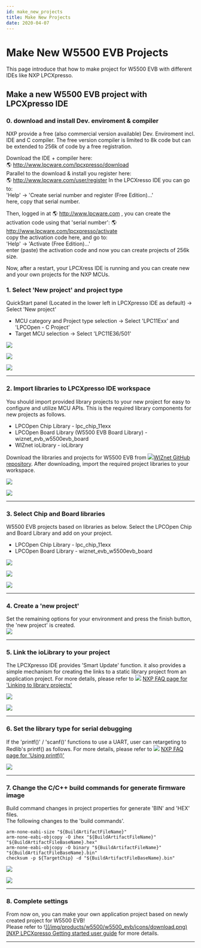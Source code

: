 ```yaml
---
id: make_new_projects
title: Make New Projects
date: 2020-04-07
---
```



# Make New W5500 EVB Projects

This page introduce that how to make project for W5500 EVB with
different IDEs like NXP LPCXpresso.


## Make a new W5500 EVB project with LPCXpresso IDE

### 0. download and install Dev. enviroment & compiler

NXP provide a free (also commercial version available) Dev. Enviroment
incl. IDE and C compiler. The free version compiler is limited to 8k
code but can be extended to 256k of code by a free registration.

Download the IDE + compiler here:  
🌎 http://www.lpcware.com/lpcxpresso/download  
Parallel to the download & install you register here:  
🌎 http://www.lpcware.com/user/register 
In the LPCXresso IDE you can go to:  
'Help' -> 'Create serial number and register (Free Edition)...'  
here, copy that serial number.

Then, logged in at 🌎 http://www.lpcware.com , you can create the
activation code using that 'serial number':
🌎 http://www.lpcware.com/lpcxpresso/activate  
copy the activation code here, and go to:  
'Help' -> 'Activate (Free Edition)...'  
enter (paste) the activation code and now you can create projects of
256k size.

Now, after a restart, your LPCXress IDE is running and you can create
new and your own projects for the NXP MCUs.


### 1. Select 'New project' and project type

QuickStart panel (Located in the lower left in LPCXpresso IDE as
default) -> Select 'New project'  

  - MCU category and Project type selection -> Select 'LPC11Exx' and
    'LPCOpen - C Project'
  - Target MCU selection -> Select 'LPC11E36/501'

![](/img/products/w5500/w5500_evb/figures/make_new_project_quickstart_box.jpg)

![](/img/products/w5500/w5500_evb/figures/make_new_project_newproject_box.jpg)

![](/img/products/w5500/w5500_evb/figures/make_new_project_select_mcu_box.jpg)

-----


### 2. Import libraries to LPCXpresso IDE workspace

You should import provided library projects to your new project for easy
to configure and utilize MCU APIs. This is the required library
components for new projects as follows.  

  - LPCOpen Chip Library - lpc\_chip\_11exx
  - LPCOpen Board Library (W5500 EVB Board Library) -
    wiznet\_evb\_w5500evb\_board
  - WIZnet ioLibrary - ioLibrary

Download the libraries and projects for W5500 EVB from
![](/img/products/w5500/w5500_evb/icons/link.png)[WIZnet GitHub
repository](https://github.com/Wiznet/W5500_EVB). After downloading,
import the required project libraries to your workspace.

![](/img/products/w5500/w5500_evb/figures/make_new_project_select_libs_box1.jpg)

![](/img/products/w5500/w5500_evb/figures/make_new_project_import_lib_box.jpg)

-----


### 3. Select Chip and Board libraries

W5500 EVB projects based on libraries as below. Select the LPCOpen Chip
and Board Library and add on your project.

  - LPCOpen Chip Library - lpc_chip_11exx
  - LPCOpen Board Library - wiznet_evb_w5500evb_board

![](/img/products/w5500/w5500_evb/figures/make_new_project_select_libs_box2.jpg)

![](/img/products/w5500/w5500_evb/figures/make_new_project_lib_chip_box.jpg)

![](/img/products/w5500/w5500_evb/figures/make_new_project_lib_board_box.jpg)

-----


### 4. Create a 'new project'

Set the remaining options for your environment and press the finish
button, the 'new project' is created.  
![](/img/products/w5500/w5500_evb/figures/make_new_project_project_explorer_box.jpg)

-----


### 5. Link the ioLibrary to your project

The LPCXpresso IDE provides 'Smart Update' function. it also provides a
simple mechanism for creating the links to a static library project from
an application project. For more details, please refer to
![](/img/products/w5500/w5500_evb/icons/link.png) [NXP FAQ page for 'Linking to library projects'](http://www.lpcware.com/content/faq/lpcxpresso/creating-linking-library-projects)

![](/img/products/w5500/w5500_evb/figures/make_new_project_smart_update.jpg)

![](/img/products/w5500/w5500_evb/figures/make_new_project_smart_update_select_box.jpg)

-----


### 6. Set the library type for serial debugging

If the 'printf()' / 'scanf()' functions to use a UART, user can
retargeting to Redlib's printf() as follows. For more details, please
refer to ![](/img/products/w5500/w5500_evb/icons/link.png) [NXP FAQ page for
'Using printf()'](http://www.lpcware.com/content/faq/lpcxpresso/using-printf)

![](/img/products/w5500/w5500_evb/figures/make_new_project_set_the_library_type_box.jpg)

-----


### 7. Change the C/C++ build commands for generate firmware image

Build command changes in project properties for generate 'BIN' and 'HEX'
files.  
The following changes to the 'build commands'.

``` make
arm-none-eabi-size "${BuildArtifactFileName}"
arm-none-eabi-objcopy -O ihex "${BuildArtifactFileName}" "${BuildArtifactFileBaseName}.hex"
arm-none-eabi-objcopy -O binary "${BuildArtifactFileName}" "${BuildArtifactFileBaseName}.bin"
checksum -p ${TargetChip} -d "${BuildArtifactFileBaseName}.bin"
```

![](/img/products/w5500/w5500_evb/figures/make_new_project_properties.jpg)

![](/img/products/w5500/w5500_evb/figures/make_new_project_properties_post-build_command_box.jpg)

-----


### 8. Complete settings

From now on, you can make your own application project based on newly
created project for W5500 EVB\!  
Please refer to !<a href="http://www.nxp.com/documents/other/LPCXpresso_Getting_Started_User_Guide.pdf" target="_blank">](/img/products/w5500/w5500_evb/icons/download.png) [NXP LPCXpresso Getting started user guide</a>
for more details.

-----
